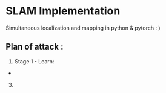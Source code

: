 # SLAM Implementation
Simultaneous localization and mapping in python &amp; pytorch : ) 

## Plan of attack : 
1. Stage 1 - Learn: 
  * 
3.  
